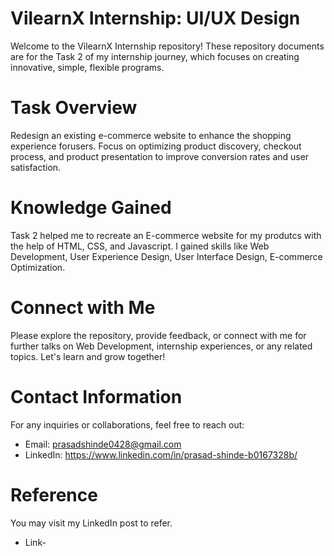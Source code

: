 # VilearnX Internship: UI/UX Design
Welcome to the VilearnX Internship repository! These repository documents are for the Task 2 of my internship journey, which focuses on creating innovative, simple, flexible programs.

# Task Overview
Redesign an existing e-commerce website to enhance the shopping experience forusers. Focus on optimizing product discovery, checkout process, and product presentation to improve conversion rates and user satisfaction.

# Knowledge Gained
Task 2 helped me to recreate an E-commerce website for my produtcs with the help of HTML, CSS, and Javascript. I gained skills like Web Development, User Experience Design, User Interface Design, E-commerce Optimization.

# Connect with Me
Please explore the repository, provide feedback, or connect with me for further talks on Web Development, internship experiences, or any related topics. Let's learn and grow together!

# Contact Information
For any inquiries or collaborations, feel free to reach out:

* Email: prasadshinde0428@gmail.com
* LinkedIn: https://www.linkedin.com/in/prasad-shinde-b0167328b/

# Reference
You may visit my LinkedIn post to refer.

* Link- 
